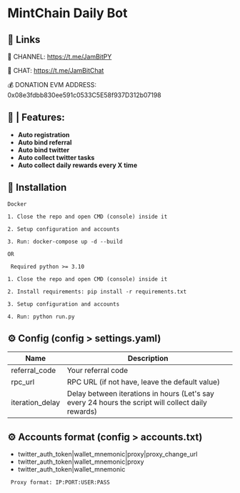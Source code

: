 
# MintChain Daily Bot

## 🔗 Links

🔔 CHANNEL: https://t.me/JamBitPY

💬 CHAT: https://t.me/JamBitChat

💰 DONATION EVM ADDRESS: 0x08e3fdbb830ee591c0533C5E58f937D312b07198


## 🤖 | Features:

- **Auto registration**
- **Auto bind referral**
- **Auto bind twitter**
- **Auto collect twitter tasks**
- **Auto collect daily rewards every X time**


## 🚀 Installation

``Docker``


``1. Close the repo and open CMD (console) inside it``

``2. Setup configuration and accounts``

``3. Run: docker-compose up -d --build``

``OR``


`` Required python >= 3.10``

``1. Close the repo and open CMD (console) inside it``

``2. Install requirements: pip install -r requirements.txt``

``3. Setup configuration and accounts``

``4. Run: python run.py``


## ⚙️ Config (config > settings.yaml)

| Name | Description                                                                                        |
| --- |----------------------------------------------------------------------------------------------------|
| referral_code | Your referral code                                                                                 |
| rpc_url | RPC URL (if not have, leave the default value)                                                     |
| iteration_delay | Delay between iterations in hours (Let's say every 24 hours the script will collect daily rewards) |


## ⚙️ Accounts format (config > accounts.txt)

- twitter_auth_token|wallet_mnemonic|proxy|proxy_change_url
- twitter_auth_token|wallet_mnemonic|proxy
- twitter_auth_token|wallet_mnemonic

`` Proxy format: IP:PORT:USER:PASS``
